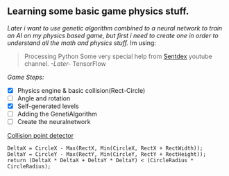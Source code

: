 ## Learning some basic game physics stuff.
*Later i want to use genetic algorithm  combined to a neural network to train an AI on my physics based game, but first i need to create one in order to understand all the math and physics stuff.*
Im using:
>Processing
>Python
>Some very special help from [Sentdex](https://github.com/Sentdex) youtube channel.
*-Later-*
>TensorFlow

*Game Steps:*
- [x] Physics engine & basic collision(Rect-Circle)
- [ ] Angle and rotation
- [x] Self-generated levels 
- [ ] Adding the GenetiAlgorithm 
- [ ] Create the neuralnetwork 

[Collision point detector](https://yal.cc/rectangle-circle-intersection-test/)
```
DeltaX = CircleX - Max(RectX, Min(CircleX, RectX + RectWidth));
DeltaY = CircleY - Max(RectY, Min(CircleY, RectY + RectHeight));
return (DeltaX * DeltaX + DeltaY * DeltaY) < (CircleRadius * CircleRadius);
```
